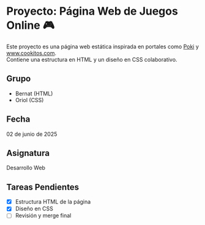 # Proyecto: Página Web de Juegos Online 🎮

Este proyecto es una página web estática inspirada en portales como [Poki](https://poki.com/es) y www.cookitos.com.  
Contiene una estructura en HTML y un diseño en CSS colaborativo.

## Grupo
- Bernat (HTML)
- Oriol (CSS)

## Fecha
02 de junio de 2025

## Asignatura
Desarrollo Web

## Tareas Pendientes
- [x] Estructura HTML de la página
- [x] Diseño en CSS
- [ ] Revisión y merge final
